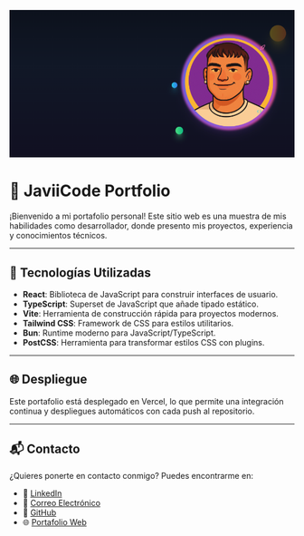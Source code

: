 ![Portfolio Banner](/public/assets/wallpaper.png)

# 🎨 JaviiCode Portfolio

¡Bienvenido a mi portafolio personal! Este sitio web es una muestra de mis habilidades como desarrollador, donde presento mis proyectos, experiencia y conocimientos técnicos.

---

## 🚀 Tecnologías Utilizadas

- **React**: Biblioteca de JavaScript para construir interfaces de usuario.
- **TypeScript**: Superset de JavaScript que añade tipado estático.
- **Vite**: Herramienta de construcción rápida para proyectos modernos.
- **Tailwind CSS**: Framework de CSS para estilos utilitarios.
- **Bun**: Runtime moderno para JavaScript/TypeScript.
- **PostCSS**: Herramienta para transformar estilos CSS con plugins.

---

## 🌐 Despliegue
Este portafolio está desplegado en Vercel, lo que permite una integración continua y despliegues automáticos con cada push al repositorio.

---

## 📬 Contacto

¿Quieres ponerte en contacto conmigo? Puedes encontrarme en:

- 💼 [LinkedIn](https://www.linkedin.com/in/javiig/)
- 📧 [Correo Electrónico](mailto:javiicode@gmail.com)
- 🐙 [GitHub](https://github.com/JaviiCode)
- 🌐 [Portafolio Web](https://www.javiicode.es/)